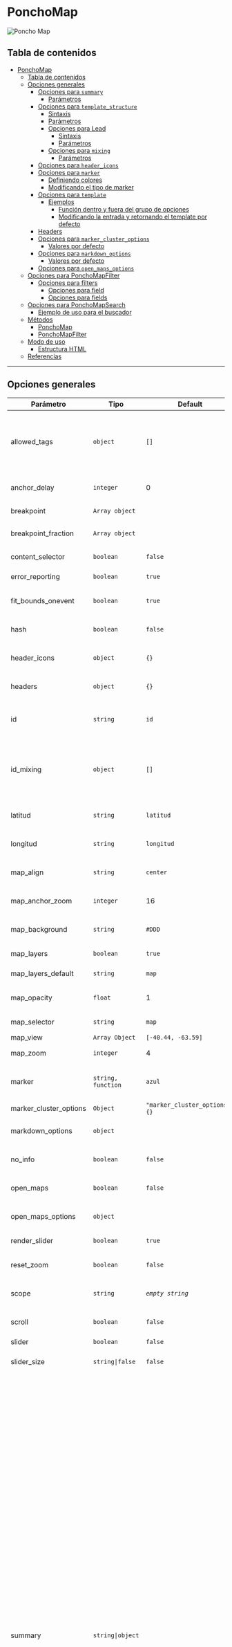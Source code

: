 



# PonchoMap

![Poncho Map](./demo/img/map.png)


## Tabla de contenidos

- [PonchoMap](#ponchomap)
  - [Tabla de contenidos](#tabla-de-contenidos)
  - [Opciones generales](#opciones-generales)
    - [Opciones para `summary`](#opciones-para-summary)
      - [Parámetros](#parámetros)
    - [Opciones para `template_structure`](#opciones-para-template_structure)
      - [Sintaxis](#sintaxis)
      - [Parámetros](#parámetros-1)
      - [Opciones para Lead](#opciones-para-lead)
        - [Sintaxis](#sintaxis-1)
        - [Parámetros](#parámetros-2)
      - [Opciones para `mixing`](#opciones-para-mixing)
        - [Parámetros](#parámetros-3)
    - [Opciones para `header_icons`](#opciones-para-header_icons)
    - [Opciones para `marker`](#opciones-para-marker)
      - [Definiendo colores](#definiendo-colores)
      - [Modificando el tipo de marker](#modificando-el-tipo-de-marker)
    - [Opciones para `template`](#opciones-para-template)
      - [Ejemplos](#ejemplos)
        - [Función dentro y fuera del grupo de opciones](#función-dentro-y-fuera-del-grupo-de-opciones)
        - [Modificando la entrada y retornando el template por defecto](#modificando-la-entrada-y-retornando-el-template-por-defecto)
    - [Headers](#headers)
    - [Opciones para `marker_cluster_options`](#opciones-para-marker_cluster_options)
      - [Valores por defecto](#valores-por-defecto)
    - [Opciones para `markdown_options`](#opciones-para-markdown_options)
      - [Valores por defecto](#valores-por-defecto-1)
    - [Opciones para `open_maps_options`](#opciones-para-open_maps_options)
  - [Opciones para PonchoMapFilter](#opciones-para-ponchomapfilter)
    - [Opciones para filters](#opciones-para-filters)
      - [Opciones para field](#opciones-para-field)
      - [Opciones para fields](#opciones-para-fields)
  - [Opciones para PonchoMapSearch](#opciones-para-ponchomapsearch)
      - [Ejemplo de uso para el buscador](#ejemplo-de-uso-para-el-buscador)
  - [Métodos](#métodos)
    - [PonchoMap](#ponchomap-1)
    - [PonchoMapFilter](#ponchomapfilter)
  - [Modo de uso](#modo-de-uso)
    - [Estructura HTML](#estructura-html)
  - [Referencias](#referencias)



---






## Opciones generales

<table>
  <thead>
    <tr>
      <th>Parámetro</th>
      <th>Tipo</th>
      <th>Default</th>
      <th>Descripción</th>
    </tr>
  </thead>
  <tbody>
    <tr>
      <td>allowed_tags</td>
      <td><code>object</code></td>
      <td><code>[]</code></td>
      <td>Permite configurar un listado de etiquetas HTML que se imprimirán como parte del DOM y no como un texto. Para habilitar todas las etiquetas se utiliza <code>["*"]</code>. Si se desea especificar cuales deben usarse, debe listarlas entre comillas y separadas por coma, dentro de corchetes, ej.: <code>["a", "strong"]</code>.</td>
    </tr>
    <tr>
      <td>anchor_delay</td>
      <td><code>integer</code></td>
      <td>0</td>
      <td>Tiempo de demora entre que se carga la página y se muestra el marker pasado por url. El valor es de milisegundos (1" = 1000).</td>
    </tr>
    <tr>
      <td>breakpoint</td>
      <td><code>Array object</code></td>
      <td></td>
      <td>Definición para tamaño de dispositivos. <code>breakpoint: {lg: 992,xl: 1200,sm: 576,md: 768}</code></td>
    </tr>
    <tr>
      <td>breakpoint_fraction</td>
      <td><code>Array object</code></td>
      <td></td>
      <td>Alineación del mapa según el tamaño del dispositivo. <code>Ver opciones para breakpoint_fraction</code></td>
    </tr>
    <tr>
      <td>content_selector</td>
      <td><code>boolean</code></td>
      <td><code>false</code></td>
      <td>Permite establecer un selector alternativo donde se desee imprimir el contenido.</td>
    </tr>
    <tr>
      <td>error_reporting</td>
      <td><code>boolean</code></td>
      <td><code>true</code></td>
      <td>Activa la visualización de errores o warnings en el mapa.</td>
    </tr>
    <tr>
      <td>fit_bounds_onevent</td>
      <td><code>boolean</code></td>
      <td><code>true</code></td>
      <td>Realiza un zoom en el polígono, línea o marcador, cuando se utiliza el componente HTML <code>select</code> o vía URL.</td>
    </tr>
    <tr>
      <td>hash</td>
      <td><code>boolean</code></td>
      <td><code>false</code></td>
      <td>Habilita la acción por la cual, cada vez que se hace <em>clic</em> en un marker se reemplaza el hash en la barra de dirección del navegador.</td>
    </tr>
    <tr>
      <td>header_icons</td>
      <td><code>object</code></td>
      <td><code>{}</code></td>
      <td>Permite definir un ícono para cada uno de los headers de la entrada. Ver opciones para header_icons.</td>
    </tr>
    <tr>
      <td>headers</td>
      <td><code>object</code></td>
      <td><code>{}</code></td>
      <td>Permite definir títulos mapeando la clave del objeto que contiene la información con la clave de los encabezados.</td>
    </tr>
    <tr>
      <td>id</td>
      <td><code>string</code></td>
      <td><code>id</code></td>
      <td>Nombre de la columna o clave donde se encuentra el id. Si la fuente de datos usa otro nombre se define con esta opción. Ej. <code>"id":"id_punto_digital"</code>.</td>
    </tr>
    <tr>
      <td>id_mixing</td>
      <td><code>object</code></td>
      <td><code>[]</code></td>
      <td>Permite definir cómo se llamará el identificador de un marcador, polígono o línea del mapa, concatenando índices o cadenas de texto en un <em>array</em>. Por ejemplo: <code>["id", "cadena-de-texto", "name"]</code>. El orden de los elementos depende del criterio de quien lo arma y, las cadenas de texto pasan por un filtro que los convierte en <a href="https://es.wikipedia.org/wiki/Slug">slug</a>.</td>
    </tr>
    <tr>
      <td>latitud</td>
      <td><code>string</code></td>
      <td><code>latitud</code></td>
      <td>Nombre de la columna con el valor de latitud. Si la fuente de datos usa otro nombre se define con esta opción. Ej. <code>"latitud":"lat"</code>.</td>
    </tr>
    <tr>
      <td>longitud</td>
      <td><code>string</code></td>
      <td><code>longitud</code></td>
      <td>Nombre de la columna con el valor de longitud. Si la fuente de datos usa otro nombre se define con esta opción. Ej. <code>"longitud":"lng"</code>.</td>
    </tr>
    <tr>
      <td>map_align</td>
      <td><code>string</code></td>
      <td><code>center</code></td>
      <td>Permite alinear el mapa a la izquierda o a la derecha de su contenedor. Opciones: *«left»* o *«right»*.</td>
    </tr>
    <tr>
      <td>map_anchor_zoom</td>
      <td><code>integer</code></td>
      <td>16</td>
      <td>Configuración del zoom para los markers que se deben visualizar pasando por hash el id del marker.</td>
    </tr>
    <tr>
      <td>map_background</td>
      <td><code>string</code></td>
      <td><code>#DDD</code></td>
      <td>Permite definir un color de fondo para el mapa. Junto a <code>map_opacity</code>, puede resultar de un uso interesante.</td>
    </tr>
    <tr>
      <td>map_layers</td>
      <td><code>boolean</code></td>
      <td><code>true</code></td>
      <td>Habilita o deshabilita la opción para visualizar el mapa en vista satelital o mapa por defecto.</td>
    </tr>
    <tr>
      <td>map_layers_default</td>
      <td><code>string</code></td>
      <td><code>map</code></td>
      <td>Permite iniciar el mapa en una de las vistas disponibles: *satelital* o *map*.</td>
    </tr>
    <tr>
      <td>map_opacity</td>
      <td><code>float</code></td>
      <td>1</td>
      <td>Permite transparentar los mosaicos (<em>tiles</em>, del inglés), que componen el mapa. El rango es de 0 a 1. Por ejemplo: <code>map_opacity: 0.5</code></td>
    </tr>
    <tr>
      <td>map_selector</td>
      <td><code>string</code></td>
      <td><code>map</code></td>
      <td>Nombre del id que utiliza Leaflet para hacer el <em>render</em> del mapa.</td>
    </tr>
    <tr>
      <td>map_view</td>
      <td><code>Array Object</code></td>
      <td><code>[-40.44, -63.59]</code></td>
      <td>Geo-posicionamiento inicial del mapa.</td>
    </tr>
    <tr>
      <td>map_zoom</td>
      <td><code>integer</code></td>
      <td>4</td>
      <td>Configuración del valor inicial para el zoom del mapa.</td>
    </tr>
    <tr>
      <td>marker</td>
      <td><code>string, function</code></td>
      <td><code>azul</code></td>
      <td>Permite asignar un color distinto o usar una función para cambiar la lógica en la que se muestran los colores o usar iconos de otro tipo. Ver opciones para marker.</td>
    </tr>
    <tr>
      <td>marker_cluster_options</td>
      <td><code>Object</code></td>
      <td><code>"marker_cluster_options": {}</code></td>
      <td>Ver opciones para marker_cluster_options</td>
    </tr>
    <tr>
      <td>markdown_options</td>
      <td><code>object</code></td>
      <td></td>
      <td>Permite configurar las opciones del <em>plugin</em> showdown.js Ver opciones para markdow_options</td>
    </tr>
    <tr>
      <td>no_info</td>
      <td><code>boolean</code></td>
      <td><code>false</code></td>
      <td>Permite deshabilitar la información del marker. Cuando esta opción está en false, no se despliega el popUp o el slider.</td>
    </tr>
    <tr>
      <td>open_maps</td>
      <td><code>boolean</code></td>
      <td><code>false</code></td>
      <td>Muestra en la parte de abajo del <em>slider</em>, un desplegable con distintas opciones de mapas externos, donde visualizar el punto geográfico.</td>
    </tr>
    <tr>
      <td>open_maps_options</td>
      <td><code>object</code></td>
      <td></td>
      <td>Permite redefinir el nombre del desplegable y los enlaces a mapas externos. Ver opciones para open\_maps\_options()</td>
    </tr>
    <tr>
      <td>render_slider</td>
      <td><code>boolean</code></td>
      <td><code>true</code></td>
      <td>Permite que se cree el componente <em>slider</em> en el mapa.</td>
    </tr>
    <tr>
      <td>reset_zoom</td>
      <td><code>boolean</code></td>
      <td><code>false</code></td>
      <td>Habilita el un botón en medio del botón <em>zoom-out</em> y <em>zoom-in</em> para mostrar el mapa completo con sus <em>markers</em>.</td>
    </tr>
    <tr>
      <td>scope</td>
      <td><code>string</code></td>
      <td><em><code>empty string</code></em></td>
      <td>Es el ambiente de trabajo sobre un mapa en particular. Cuando se utiliza más de un mapa en la página esto sirve para diferenciarlos.</td>
    </tr>
    <tr>
      <td>scroll</td>
      <td><code>boolean</code></td>
      <td><code>false</code></td>
      <td>Hace un scroll para posicionar la página en el borde superior del mapa cuando se carga la página.</td>
    </tr>
    <tr>
      <td>slider</td>
      <td><code>boolean</code></td>
      <td><code>false</code></td>
      <td>Habilita el slider y reemplaza el popUp.</td>
    </tr>
    <tr>
      <td>slider_size</td>
      <td><code>string|false</code></td>
      <td><code>false</code></td>
      <td>Opciones: <code>large</code> Tarjeta con ancho al 50 %. <code>default</code> Tarjeta con tamaño por defecto (30 % aprox).</td>
    </tr>
    <tr>
      <td>summary</td>
      <td><code>string|object</code></td>
      <td></td>
      <td>Agrega una descripción o propósito del mapa. El sumario puede estar oculto, pero «visible» para lectores de pantalla o se le puede dar formato usando las opciones: css o style. <code>summary: "cadena de texto"</code> 
      
      Ver, opciones para <em>summary</em>.</td>
    </tr>
    <tr>
      <td>template</td>
      <td><code>object</code></td>
      <td><code>null</code></td>
      <td>Define la función que controla el template para el popUp o el slider. Ver opciones para template.</td>
    </tr>
    <tr>
      <td>template_innerhtml</td>
      <td><code>boolean</code></td>
      <td><code>false</code></td>
      <td>Permite incrustar html dentro de la descripción.</td>
    </tr>
    <tr>
      <td>template_markdown</td>
      <td><code>boolean</code></td>
      <td><code>false</code></td>
      <td>Habilita el uso del <em>plugin</em> <a href="https://showdownjs.com">showdown.js</a>.</td>
    </tr>
    <tr>
      <td>template_structure</td>
      <td><code>object</code></td>
      <td><code>{}</code></td>
      <td>Permite definir un listado de valores a mostrar en el template por defecto o excluir valores que no se deseen mostrar. Ver opciones para template_structure.</td>
    </tr>
    <tr>
      <td>theme</td>
      <td><code>string</code></td>
      <td><code>default</code></td>
      <td>Permite cambiar el tema de la interfase y el mapa. Las opciones disponibles son: <em>default</em>, Original <em>contrast</em>, Alto contraste <em>dark</em>, Oscuro <em>grayscale</em>, Gris <em>sepia</em>, Sepia <em>blue</em>, Azul <em>relax</em>, Relax <em>transparent</em>, Transparente</td>
    </tr>
    <tr>
      <td>theme_map</td>
      <td><code>string</code></td>
      <td><code>default</code></td>
      <td>Permite definir un tema de color para el mapa.</td>
    </tr>
    <tr>
      <td>theme_tool</td>
      <td><code>boolean</code></td>
      <td><code>true</code></td>
      <td>Permite remover la herramienta de temas para el usuario.</td>
    </tr>
    <tr>
      <td>theme_ui</td>
      <td><code>string</code></td>
      <td><code>default</code></td>
      <td>Permite definir un tema de color para la interfase del mapa.</td>
    </tr>
  </tbody>
</table>

### Opciones para `summary`

Incorpora una descripción o propósito al mapa. Con frecuencia, los mapas se presentan con títulos muy generales que no explican su función. Al vincular el mapa con un texto descriptivo, no solo se clarifica su contenido, sino que también se mejora significativamente la accesibilidad y la experiencia del usuario, asegurando que todos puedan entender y aprovechar la información que ofrece.

**Ejemplo 1**

```js
const options = {
    summary: "Cadena de texto",
}
```

**Ejemplo 2**

```js
const options = {
    summary: {
        title: "Cadena de texto",
        position: "top|bottom",
        css: "text-color-orange bg-color-blue", 
        style: "border-bottom: 1px solid blue;",
        hidden: "boolean"
    }
}
```

#### Parámetros

| Parámetro | Tipo | Default | Descripción |
|:---|:---|:---|:---|
| title | `string` | `null` | Texto descriptivo, descripción o propósito del mapa. |
| position | `string` | `top` | <p>Posiciona el summary antes o después del mapa.</p><p>Opciones:</p> <ul><li>`top`</li><li>`bottom`</li></ul> |
| hidden | `boolean` | `false` | Si es `true`, oculta el summary, pero admite que pueda ser leido por lectores de pantalla. `false` (por defecto), lo muestra. |

### Opciones para `template_structure`

Template structure permite controlar el formato de la información que se presenta en el panel desplegable (slider) o en modo popup. Dentro de las opciones que ofrece esta herramienta, se pueden gestionar elementos como: lead (volanta), nombrar o renombrar encabezados (headers), definir un título, agregar o excluir valores de la entrada JSON, especificar el tipo de etiquetas HTML y aplicar estilos. En esta sección, se detalla el uso y el tipo de valor esperado para cada índice, junto con ejemplos de uso.

#### Sintaxis

```js
const options = {
    "template_structure": {
        "lead": [],
        "header": false,
        "title": "",
        "mixing": [],
        "values": [],
        "exclude": [],
        "container_classlist": ["info-container"],
        "title_classlist": ["h4","text-primary","m-t-0"],
        "definition_list_classlist":["definition-list"],
        "term_classlist": ["h6", "m-b-0"],
        "definition_classlist": [],
        "definition_list_tag": "dl",
        "term_tag": "dt",
        "definition_tag": "dd",
    }
}
```
#### Parámetros

| Parámetro | Tipo | Default | Descripción |
|:---|:---|:---|:---|
| container_classlist | `Array()` | `["info-container"]` | Define la lista de clases CSS que pueden agregarse al contenedor del listado de terminos y descripciones. | 
| lead | `object` | `{}` | Volanta.<br><br>Ver opciones para [lead](#opciones-para-lead). |
| mixing | `object` | `{}` | Permite crear una entrada uniendo cadenas de texto o valores de la entrada.<br><br>Ver opciones para [mixing](#opciones-para-mixing). |
| header | `function` | `false` | Permite modificar el header del template retornando un `string` desde una función. <br>`"header": (self, entry) => string` |
| title | `string` | "" | Permite redefinir la clave que se utiliza para el panel de información teniendo precedencia sobre la opción general _`title`_. |
| title_classlist | `Array()` | `["h4","title"]` | Listado de selectores CSS se que aplicarán en la etiqueta HTML asignada título.| 
| definition_list_classlist | `Array()` | `["definition-list"]` | Listado de selectores CSS se que aplicarán en la etiqueta HTML asignada contenedor del listado de términos y definiciones.| 
| term_classlist | `Array()` | `["h6", "m-b-0"]` | Listado de selectores CSS se que aplicarán en la etiqueta HTML asignada al término.| 
| definition_classlist | `Array()` | `[]` | Listado de selectores CSS se que aplicarán en la etiqueta HTML asignada a la definición.| 
| definition_list_tag | `strng` | `dl` | Define la etiqueta HTML que contiene el listado de términos y descripciones.| 
| term_tag | `strng` | `dt` | Define la etiqueta HTML para el término.| 
| definition_tag | `strng` | `dd` | Define la etiqueta HTML para la descripción.| 




#### Opciones para Lead

![Mixing](./demo/img/lead.png)

El lead (o volanta) es un texto breve que se ubica sobre el título principal. Al utilizar la lead dentro de template_structure, se puede modificar su estilo directamente mediante atributos style en línea, o bien, aplicar estilos a través de una definición CSS.

##### Sintaxis

```js
"template_structure": {
    "lead": {
        "key": "type", 
        "css": "text-primary bg-warning",
        "style": "color: orange; font-size:2em; margin: 2em auto;"
    }
} 
```

##### Parámetros

| Parámetro | Tipo | Default | Descripción |
|:---|:---|:---|:---|
| key | `string` | "" | Clave de la entrada del JSON o del geoJSON _feature.properties_. | 
| css | `string, function` | "" | **String**<br>Definición de css, ej: `"text-primary bg-warning"`.<br><br>**Función** <br>`css: (self, entry) => string;`<br>Dónde `self` el la instancia del objeto *PonchoMap* o *PonchoMapFilter* y `entry` corresponde a una entrada o feature del JSON. |
| style | `string, function` | "" | **String**<br>Definición para _style_, ej:<br>`"color: orange; font-size:2em; margin: 2em auto;"`.<br><br>**Función** <br>`css: (self, entry) => string;`<br>Dónde `self` el la instancia del objeto *PonchoMap* o *PonchoMapFilter* y `entry` corresponde a una entrada o feature del JSON. |

#### Opciones para `mixing`

![Mixing](./demo/img/mixing.png)

Los _mixings_ facilitan la creación de composiciones a partir de información fragmentada presente en una entrada JSON. Permiten combinar valores de diferentes claves para generar una nueva entrada con una clave unificada.

Ejemplo:

Considerando una entrada JSON con información de ubicación distribuida en las claves: calle, numero, localidad y provincia. Mediante un _mixing_, podemos concatenar estos valores en una única clave.

**Entrada de ejemplo**

```js
{
    "calle": "Mercedes",
    "numero": "3180",
    "localidad": "Malvinas Argentinas",
    "provincia": "Buenos Aires",
}
```

**La sintaxis para el _mixing_ seria:**

```js
"template_structure": {
    "mixing":[
        {
            "template": false,
            "key": "direccion",
            "header": "Dirección",
            "values": ["calle", "numero", ", ", "localidad", ", ", "provincia"],
            "separator": ""
        },
        ...
    ]
}

// Resultado: Mercedes 3180, Malvinas Argentinas, Buenos Aires
```

Mismo resultado utilizando la clave `template`.

```js
"template_structure": {
    "mixing":[
        {
            "template": "{{calle}} {{numero}}, {{localidad}}, {{provincia}}",
            "key": "direccion",
            "header": "Dirección",
            "values": false,
            "separator": ""
        },
        ...
    ]
}

// Resultado: Mercedes 3180, Malvinas Argentinas, Buenos Aires
```

También puede utilizarse etiquetas html.

```js
"template_structure": {
    "mixing":[
        {
            "template": "<strong>{{calle}} {{numero}}</strong>,<br>{{localidad}},<br>{{provincia}}.", 
            ...
        },
        ...
    ]
}

// Resultado: <strong>Mercedes 3180</strong>,<br>Malvinas Argentinas<br>Buenos Aires.
```



##### Parámetros

| Parámetro | Tipo | Default | Descripción |
|:---|:---|:---|:---|
| template | `string` | false | Permite componer una plantilla HTML con las claves encerradas en doble llave, por ejemplo: `"{{valor}} <strong>{{porcentaje}} %</strong>"`. `valor` y `porcentaje` son ejemplos de claves que corresponden a las propiedades del objeto de datos que se ingrese. | 
| key | `string` | "" | Clave de la entrada del JSON o del geoJSON `feature.properties`. | 
| header | `string` | "" | Nombre que va a tener el campo como título. |
| values | `Array` | [] | Listado de keys ordenados según el orden de aparición. |
| separator | `string` | "" | Caracter o cadena de caracteres con la que se van a concatener los valores. |


### Opciones para `header_icons`

![Header icons](./demo/img/header-icons.png)

```js
const options = {
    "header_icons": [
        {
            "key": "title",
            "css": "icono-arg-cannabis-medicinal-1 text-primary", 
            "style": "border:2px solid black;"
        },
        {
            "key": "ubicacion",
            "css": "icono-arg-marker text-arandano", 
            "style": "border:2px solid black;"
        },
        ...
    ]
}
```

| Parámetro | Tipo | Default | Descripción |
|:---|:---|:---|:---|
| key | `string` |  | Define la clave a la que se le asigna el icono. |
| css | `string, function` | {} | **String**<br>Definición de *css*, ej: `"text-primary bg-warning"`.<br><br>**Función** <br>`css: (self, entry) => string;`<br>Dónde `self` es la instancia del objeto *PonchoMap* o *PonchoMapFilter* y `entry` corresponde a una entrada en `feature.properties` del JSON. |
| style | `string, function` | {} | **String**<br>Definición de *style*, ej: `"background-color:gold; color:#333;"`.<br><br>**Función** <br>`style: (self, entry) => string;`<br>Dónde `self` es la instancia del objeto *PonchoMap* o *PonchoMapFilter* y `entry` corresponde a una entrada en `feature.properties` del JSON. |
| html | `string, function` | {} | **String**<br>Retornando un string HTML, ej.<br>`<i class="icono-arg-cannabis-medicinal-1"></i>`<br><br>**Función** <br>Retornando un string en una función ej.<br>`(self, entry) => string;` |


### Opciones para `marker`

#### Definiendo colores

La opción `marker` nos permite definir el color de los *markers* asignando el nombre de [color poncho](https://argob.github.io/poncho/identidad/colores/) del siguiente modo:

```js
const options = {
    "marker": "mandarina"
};
```

Otra opción es agregar una función en la que podemos definir una lógica de colores de acuerdo a la fuente de datos que nos llega, por ejemplo: 

```js
const options = {
    "marker_color": (self, entry) => (typeof  entry.color !== "undefined" && entry.color != "" ? entry.color : "azul")
};
```

#### Modificando el tipo de marker

Esta opción también ofrece la posibilidad de crear *markers* utilizando imágenes o en formato html. En el siguiente ejemplo se ve como se puede aplicar un icóno de Poncho Fonts en un *marker*. Cuando se utiliza la función de esta manera debe retornan una instancia de `L.icon` o variantes *leaflet*.

```js
const options = {
    "marker": (self, entry) => {
      // icono tipo html
      const icon_div = (color) => {
          return new L.divIcon({
              html: `<i class="icono-arg-marcador-ubicacion-2 text-${color}">`,
              iconSize: [38, 24],
              iconAnchor: [22, 41],
              popupAnchor: [-3, -40]
          });
      };

	  if(typeof  entry.color !== "undefined" && entry.color){
          return icon_div(entry.color);
      }
      return icon_div("azul");
    }
}
```

### Opciones para `template`

La opción `template` debe recibir un string de retorno. Para ello, es posible definir el atributo como una función o asignar un string directamente.

#### Ejemplos

##### Función dentro y fuera del grupo de opciones

```js
const opciones = {
    "template": (self, entry) => {
		const html = `<h1>${entry.title}</h1>
	        <h2>${entry.subtitle}</h2>
	        <dl>
	          <dt>Dirección postal</dt>
	          <dd>${entry.address}</dd>
	          <dt>Ubicación</dt>
	          <dd>${entry.province}, ${entry.locality}</dd>
	          ...
	        </dl>`;
	    return html;
    }
};
```

O, teniendo la función del *template* separada del objeto de opciones. 

```js
/**
 * Template
 * @param {object} self - Definiciones generales de la clase.
 * @param {object} row - Entrada o fila de la fuente de datos.
 */ 
const template = (self, entry) => {
  const html = `
    <h1>${entry.title}</h1>
    <h2>${entry.subtitle}</h2>
    <dl>
      <dt>${self.header("address")}</dt>
      <dd>${entry.address}</dd>
      <dt>Ubicación</dt>
      <dd>${entry.province}, ${entry.locality}</dd>
      ...
    </dl>`;

  return html;
};

// Opciones para el mapa.
const opciones = {
    "template": template, // Asigno la función 
};
```
\*. El método `self.header()`, permite retornar el nombre asignado a la clave. Se le pasa como argumento el nombre de clave y retorna el header. Si no estuviera asignado retorna la clave.

##### Modificando la entrada y retornando el template por defecto

Otra alternativa es crear nuevos atributos personalizados para cada entrada y usar las opciones de [template_structure](#opciones-template-structure "Ver opciones de template_structure").

```js
const options = {
	"template": (self, row) => {
		row["entrada_personalizada"] = `<p>Mi valor personalizado</p>
			<img src=\"image.png\" alt=\"Una margarita en una maceta\">`;
		return self.default_template(self, row);
	},
	"template_structure":{
		"values": ["entrada_personalizada", "clave1", "clave2"]
	}
};
```


### Headers

La opción `headers`, permite mapear cada una de las claves de la entrada con un nombre apropiado para mostrar en pantalla. 

```js
const opciones = {
    "headers": {
      "provincia": "Provincia",
      "localidad": "Localidad",
      "direccion_postal": "Dirección Postal",
      "codigo_postal": "Código Postal"
    } 
};
```

### Opciones para `marker_cluster_options`

Se puede obtener el extenso listado de opciones y su documentación en [Leaflet Clusters](https://github.com/Leaflet/Leaflet.markercluster). 

#### Valores por defecto
```js
‘marker_cluster_options’: {  
    ‘spiderfyOnMaxZoom’: true,  
    ‘showCoverageOnHover’: false,  
    ‘zoomToBoundsOnClick’: true,  
    ‘maxClusterRadius’: 10,  
    ‘spiderfyDistanceMultiplier’: 1.5,  
    ‘spiderLegPolylineOptions’: {  
        ‘weight’: 1,  
        ‘color’: “#666”,  
        ‘opacity’: 0.5,  
    }  
}
```

### Opciones para `markdown_options`

#### Valores por defecto

La opción markdown_options permite incorporar todas las opciones que ofrece el plugin. Visite la sección [configuración de la documentación Showdown](https://showdownjs.com/docs/configuration/) para más información. 

```js
const options = {
	"markdown_options": {
	    "tables": true,
	    "simpleLineBreaks": true,
	    "extensions": [
	        'details', 
	        'images', 
	        'alerts', 
	        'numbers', 
	        'ejes', 
	        'button', 
	        'target',
	        'bootstrap-tables', 
	        'video'
	    ]
	},
};
```
### Opciones para `open_maps_options`

Esta opción te permite configurar el texto de la etiqueta `summary` y los enlaces que se muestran al desplegar `details`. Para incluir los valores de latitud y longitud en los enlaces, se deben usar los marcadores de posición `{{latitude}}` y `{{longitude}}`, según lo indicado en la documentación del mapa de destino.

**Definiciones**

| Parámetro | Tipo | Default | Descripción |
|:---|:---|:---|:---|
| label |`string`| Abrir en: | Texto para la etiqueta `summary` o enlace para abrir o cerrar el desplegable. |
| items | `object` |  | Permite definir la cantidad de entradas, o enlaces. |

**Definiciones para items**

| Parámetro | Tipo | Descripción |
|:---|:---|:---|
| link |`string`| URL externo. Se pueden utilizar los marcadores `{{latitude}}` y `{{longitude}}` cuantas veces sea necesario, para representar el enlace.  |
| label |`string`| Nombre del enlace.  |
| lang |`string`| Lenguaje definido en la página de destino.  |
| rel |`string`| Tipo de relación con el documento. Más referencias en: [Developer, Mozilla. HTML attribute: rel](https://developer.mozilla.org/en-US/docs/Web/HTML/Reference/Attributes/rel) |
| target |`string`| Define en que *frame* debe abrirse el hipervínculo.  |

**Sintaxis**

```js
open_maps_options: {
    label: "Abrir en:",
    items: [
        {
            link: 'https://www.google.com/maps/search/?api=1&query={{latitude}},{{longitude}}',
            label: "Google maps",
            lang: "en",
            rel: "alternate",
        },
        ...
    ]
}
```

## Opciones para PonchoMapFilter

| Parámetro | Tipo | Default | Descripción |
|:---|:---|:---|:---|
| filters |`object`| `false` | Ver opciones para [filters](#opciones-filters)|
| filters_visible | `boolean` | `false` | Configura el estado inicial del panel de filtros. |
| filters_info | `boolean` | `false` | Muestra un icono con un _tooltip_ con el total de resultados por filtro. |

###  Opciones para filters

```js
const options = {
  "filters": [
    {
      "legend": "Ver",
      "type": "checkbox",
      "field": ["provincia", "checked"],
      "fields": false,
      "check_uncheck_all": false
    }
  ]
};
```

O con filtros armados manualmente

```js
const options = {
  "filters": [
    {
      "legend": "Ver",
      "type": "checkbox",
      "field": false,
      "fields": [
          ["provincia", "Buenos Aires", ["Buenos Aires", "Ciudad Autónoma de Buenos Aires"], "checked"],
          ["provincia", "Noreste Argentino", ["Chaco", "Corrientes", "Formosa", "Misiones"], "checked"],
          ["provincia", "Noroeste Argentino", ["Catamarca", "Jujuy", "La Rioja", "Salta", "Santiago del Estero", "Tucumán"]],
          ["provincia", "Región Centro", ["Córdoba", "Entre Ríos", "Santa Fe"]],
          ["provincia", "Región Cuyo", ["La Pampa", "Mendoza", "San Juan", "San Luis"]],
          ["provincia", "Región Patagonia", ["Chubut", "Neuquén", "Río Negro", "Santa Cruz", "Tierra del Fuego"]],
      ]
    }
  ]
};
```

| Parámetro | Tipo | Default | Descripción |
|:---|:---|:---|:---|
| legend | `string` | `false` | Establece un nombre para el legend en el fieldset de opciones. |
| type | `string` | checkbox | Define el tipo de input que debe reproducir el filtro. Dos opciones son las posibles: checkbox y radio.  |
| field | `Object` | `false` | Permite crear un filtro en base a una de las claves en la entrada de datos.<br><br>Ver opciones para [field](#opciones-field)|
| fields | `Object` | `false` | A diferencia de *field*, permite componer un filtro en base a criterios definidos por el usuario utilizando datos existentes en las entradas.<br><br>Ver opciones para [fields](#opciones-fields)|
| check_uncheck_all | `boolean` | `false` | Si se habilita dentro de cada fieldset, debajo del legend, se pueden visualizar los botones de: _marcar todos_ y _desmarcar todos_, los checkbox de ese filtro. |


#### Opciones para field 

```js
const options = {
	"filters": [
		{
		    "legend": "Ver",
		    "type": "checkbox",
		    "field": ["provincia", "checked"],
		    "fields": false
		}
	]
}
```
| Posición | Tipo | Descripción |
|:---|:---|:---|
| 0 | `string` | Clave por la que se quiere filtrar. |
| 1 | {`string|boolean`, ["checked",`false`]} | Designa el estado inicial de los checkbox. |


#### Opciones para fields

```js
const options = {
	"filters": [
		{
		    "legend": "Ver",
		    "type": "checkbox",
		    "field": false,
		    "fields": [
				[
			        "provincia",
			        "Noreste Argentino",
			        ["Chaco", "Corrientes", "Formosa", "Misiones"],
			        "checked"
			    ]
		    ]
		}
	]
}
```


| Posición | Tipo | Descripción |
|:---|:---|:---|
| 0 | `string` | Clave por la que se quiere filtrar. |
| 1 | `string` | Nombre que se verá en el `<label>` del checkbox |
| 2 | `object` | Listado de valores que se deberá buscar en cada iteración de búsqueda. |
| 3 | {`string|boolean`, ["checked",`false`]} | Designa el estado inicial del checkbox. |



----

## Opciones para PonchoMapSearch

| Parámetro | Tipo | Default | Descripción | Tipo de uso |
|:---|:---|:---|:---|:---|
| scope | object |  | Scope se utiliza para asegurarse de que todas las funciones serán sobre el ambiente de un buscado y un mapa determinados. | _Requerido_ |
| placeholder | `string` | Su búsqueda | Texto de ayuda que aparece en un tono medio en el selector de items, complementa al label de un form. | *Opcional* |
| search_fields | `object` | [] | Define los índices que se utilizan para realizar la búsqueda. Ej. `["provincia", "localidad", "nombre"]` | *Opcional* |
| datalist | `boolean` | `true` | Despliega un HTML datalis para el input | *Opcional* |

#### Ejemplo de uso para el buscador

```javascript
// PonchoMap
const options = {...};
const poncho_map = new PonchoMapFilter(entradas_json, options);
poncho_map.render();

// Configuración de PonchoMapSearch
const search_options = {
  "scope":"search-efectores",
  "placeholder":"Buscá tu Punto Digital",
  "search_fields": [
      "nombre",
      "institucion",
      "localidad",
      "provincia",
      "municipio_nombre"
  ]
};
search = new PonchoMapSearch(poncho_map, search_options);
search.render();
```


## Métodos

### PonchoMap

| Método | Retrono | Descripción |
|:--|:--|:--|
| entry | `object` | Retrona una entrada pasándo su id por parámetro. |
| selected_marker | `object` | Retorna el último marker seleccionado en un objeto con dos índices; el primero es la entrada asignada al *marker* y el segundo es la instancia *leaflet* de ese *marker*  |
| resetView | `void` | Reestablece la posión y el zoom del mapa y los *markers* a su posición inicial por defecto. |
| hasHash | boolean:false \| string | Retorna el identificador del *marker* pasado por URL. |
| gotoEntry | `void` | Retorna el identificador del *marker* pasado por URL. |
| gotoHashedEntry | `void` | Obtiene el hash desde la url y hace zoom sobre el marker con ese identificador. Según la configuración puede abrir un popUp o el slider. |
| entries | `object` | Objeto con las entradas iniciales, sin filtrar o procesar. |
| map | `object` | Objeto map de leaflet. |
| markers | `object` | Objeto markers de leaflet. |

### PonchoMapFilter

| Método | Retrono | Descripción |
|:--|:--|:--|
| filteredEntries | `object` | Objeto con las entradas filtradas. |
| totals | `object` | Retorna la cantidad de markers por cada uno de los filtros. Asi como retorna los totales también la posición del filtro. |
| formFilters | `object` | Retorna los fitros marcados. Los datos de retorno son: el grupo de filtro y el indice en el grupo. |



## Modo de uso

### Estructura HTML

Lo conveniente es tener la asignación de documentos CSS dentro de la etiqueta `<head>` y la llamada a los documentos JavaScript inmediatamente antes del cierre del body (`</body>`).

```html
<link href="https://mapa-ign.argentina.gob.ar/js/leaflet/leaflet.css" rel="stylesheet"/>
```

```html
<!-- PONCHO MAP SCRIPTS -->
<script src="https://mapa-ign.argentina.gob.ar/js/leaflet/leaflet.js"></script>
<script src="https://mapa-ign.argentina.gob.ar/js/leaflet/leaflet.markercluster.js"></script>
<script src="https://www.argentina.gob.ar/profiles/argentinagobar/themes/contrib/poncho/js/poncho.min.js"></script>
<!-- / PONCHO MAP SCRIPTS -->
```

*CLUSTERS*

**JS**

```html
<script src="https://mapa-ign.argentina.gob.ar/js/leaflet/leaflet.markercluster.js"></script>
```

**CSS**

```html
<link href="https://mapa-ign.argentina.gob.ar/js/leaflet/MarkerCluster.css" rel="stylesheet"/>
<link href="https://mapa-ign.argentina.gob.ar/js/leaflet/MarkerCluster.Default.css" rel="stylesheet"/>
```

*SHOWDOWN*

```html
<script src="https://www.argentina.gob.ar/sites/default/files/ponchotable/showdown.js"></script>
<script src="https://www.argentina.gob.ar/profiles/argentinagobar/themes/argentinagobar/argentinagobar_theme/js/extensiones/showdown-extensions.js"></script>
```


Si se desea utilizar el buscador debe incluirse el siguiente código. El código puede ubicarse en el lugar de la página donde sea más conveniente. 

```html
<!-- PONCHO MAP SEARCH -->
<search>
    <form>
        <div data-scope="search-poncho-map">
            <label class="sr-only" for="search">Buscar puntos</label>
            <div class="input-group m-b-0 p-b-0 webform-component">
                <input 
                    class="js-poncho-map-search__input form-control" 
                    id="search" 
                    list="js-porcho-map-search__list" 
                    name="search" 
                    autocomplete="true"
                    spellcheck="true" 
                    type="search"> 
                <datalist 
                    class="js-porcho-map-search__list" 
                    id="js-porcho-map-search__list">
                </datalist> 
                <span class="input-group-btn">
                    <button 
                        class="js-poncho-map-search__submit btn btn-primary" 
                        type="submit">
                        <i class="fa fa-search text-white"></i>
                        <span class="sr-only">Buscar término</span>
                    </button> 
                </span>
            </div>
            <div data-scope="ponchomap">
                <div class="js-poncho-map__help text-mutted small"></div>
            </div>
        </div>
    </form>
</search>
<!-- / PONCHO MAP SEARCH -->
```

Para que se imprima el mapa con todas las opciones de PonchoMap se debe incluir el siguiente código.  Pueden agregarse atributos, pero  `data-scope=""` y la clase `poncho-map` deben estar presentes.

```html
<!-- PONCHO MAP -->
<div class="poncho-map" data-scope="poncho-map-scope">
    <div
        class="leaflet-container leaflet-touch leaflet-fade-anim 
              leaflet-grab leaflet-touch-drag leaflet-touch-zoom"
        id="map"
        style="height: 600px; width: 100%;">
    </div>
</div>
<!-- / PONCHO MAP -->
```

Por último agregamos la llamada al mapa.

```js
<script>
  // init
  (async() => {
      // fetch data
      const url = "[URL endpoint]";
      const sheet_data = await fetch_json(url); 
      // render map
      const options = {
          "template": template,
          "scope": "poncho-map"
      };
      const mapa = new PonchoMapFilter(sheet_data, options);
      mapa.render();
  })();
</script>
```

## Referencias
1. Leaftlet <[https://leafletjs.com/](https://leafletjs.com/)>
****
